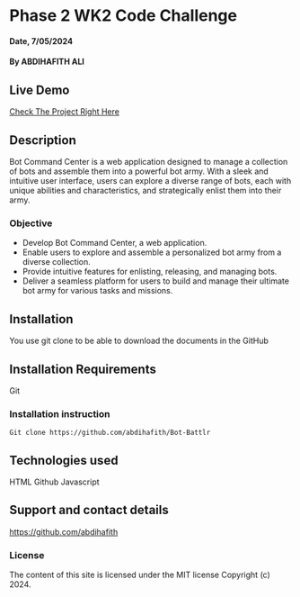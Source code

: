 # Phase 2 WK2 Code Challenge

#### Date, 7/05/2024

#### By ABDIHAFITH ALI

## Live Demo
[Check The Project Right Here]()

## Description
Bot Command Center is a web application designed to manage a collection of bots and assemble them into a powerful bot army. With a sleek and intuitive user interface, users can explore a diverse range of bots, each with unique abilities and characteristics, and strategically enlist them into their army.

### Objective
- Develop Bot Command Center, a web application.
- Enable users to explore and assemble a personalized bot army from a diverse collection.
- Provide intuitive features for enlisting, releasing, and managing bots.
- Deliver a seamless platform for users to build and manage their ultimate bot army for various tasks and missions.

## Installation
You use git clone to be able to download the documents in the GitHub

## Installation Requirements
Git

### Installation instruction
```
Git clone https://github.com/abdihafith/Bot-Battlr

```

## Technologies used
HTML
Github
Javascript

## Support and contact details
https://github.com/abdihafith

### License
The content of this site is licensed under the MIT license
Copyright (c) 2024.